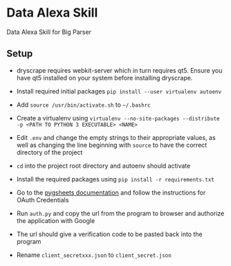 # Data Alexa Skill #
Data Alexa Skill for Big Parser

## Setup ##

* dryscrape requires webkit-server which in turn requires qt5. Ensure you have qt5 installed on your system before installing dryscrape.

* Install required initial packages `pip install --user virtualenv autoenv`

* Add `source /usr/bin/activate.sh` to `~/.bashrc`

* Create a virtualenv using `virtualenv --no-site-packages --distribute -p <PATH TO PYTHON 3 EXECUTABLE> <NAME>`

* Edit `.env` and change the empty strings to their appropriate values, as well as changing the line beginning with `source` to have the correct directory of the project

* `cd` into the project root directory and autoenv should activate

* Install the required packages using `pip install -r requirements.txt`

* Go to the [pygsheets documentation](http://pygsheets.readthedocs.io/en/latest/authorizing.html) and follow the instructions for OAuth Credentials

* Run `auth.py` and copy the url from the program to browser and authorize the application with Google

* The url should give a verification code to be pasted back into the program

* Rename `client_secretxxx.json` to `client_secret.json`

